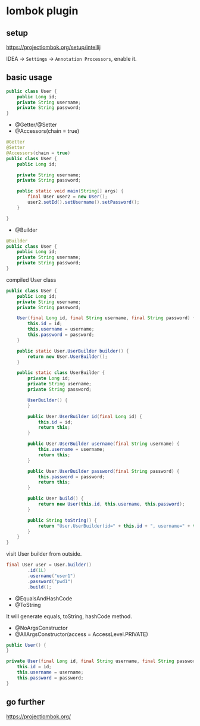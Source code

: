 # lombok plugin

## setup

https://projectlombok.org/setup/intellij

IDEA -> ``Settings`` -> ``Annotation Processors``, enable it.

## basic usage
```java
public class User {
    public Long id;
    private String username;
    private String password;
}
```

- @Getter/@Setter
- @Accessors(chain = true)
```java
@Getter
@Setter
@Accessors(chain = true)
public class User {
    public Long id;

    private String username;
    private String password;

    public static void main(String[] args) {
        final User user2 = new User();
        user2.setId().setUsername().setPassword();
    }

}
```
- @Builder
```java
@Builder
public class User {
    public Long id;
    private String username;
    private String password;
}
```
compiled User class
```java
public class User {
    public Long id;
    private String username;
    private String password;

    User(final Long id, final String username, final String password) {
        this.id = id;
        this.username = username;
        this.password = password;
    }

    public static User.UserBuilder builder() {
        return new User.UserBuilder();
    }

    public static class UserBuilder {
        private Long id;
        private String username;
        private String password;

        UserBuilder() {
        }

        public User.UserBuilder id(final Long id) {
            this.id = id;
            return this;
        }

        public User.UserBuilder username(final String username) {
            this.username = username;
            return this;
        }

        public User.UserBuilder password(final String password) {
            this.password = password;
            return this;
        }

        public User build() {
            return new User(this.id, this.username, this.password);
        }

        public String toString() {
            return "User.UserBuilder(id=" + this.id + ", username=" + this.username + ", password=" + this.password + ")";
        }
    }
}
```
visit User builder from outside.
```java
final User user = User.builder()
        .id(1L)
        .username("user1")
        .password("pwd1")
        .build();
```
- @EqualsAndHashCode
- @ToString
 
It will generate equals, toString, hashCode method.
- @NoArgsConstructor
- @AllArgsConstructor(access = AccessLevel.PRIVATE)
```java
public User() {
}

private User(final Long id, final String username, final String password) {
    this.id = id;
    this.username = username;
    this.password = password;
}
```

## go further
https://projectlombok.org/